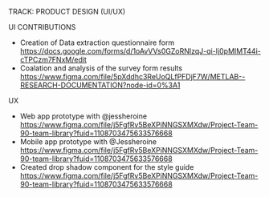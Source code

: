 TRACK: PRODUCT DESIGN (UI/UX)

UI CONTRIBUTIONS
  - Creation of Data extraction questionnaire form  https://docs.google.com/forms/d/1oAvVVs0GZoRNIzqJ-qi-Ij0pMIMT44i-cTPCzm7FNxM/edit
  - Coalation and analysis of the survey form results https://www.figma.com/file/5pXddhc3ReUoQLfPFDjF7W/METLAB--RESEARCH-DOCUMENTATION?node-id=0%3A1



UX 
  - Web app prototype with @jessheroine https://www.figma.com/file/j5FgfRv5BeXPiNNGSXMXdw/Project-Team-90-team-library?fuid=1108703475633576668
  - Mobile app prototype with @Jessheroine https://www.figma.com/file/j5FgfRv5BeXPiNNGSXMXdw/Project-Team-90-team-library?fuid=1108703475633576668
  - Created drop shadow component for the style guide  https://www.figma.com/file/j5FgfRv5BeXPiNNGSXMXdw/Project-Team-90-team-library?fuid=1108703475633576668


 
   
   

